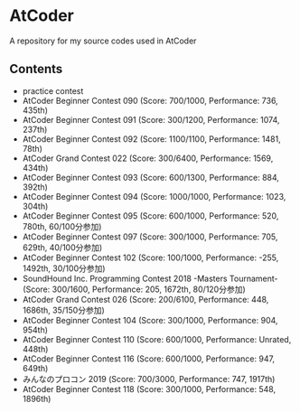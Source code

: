 # AtCoder

A repository for my source codes used in AtCoder

## Contents

- practice contest
- AtCoder Beginner Contest 090 (Score: 700/1000, Performance: 736, 435th)
- AtCoder Beginner Contest 091 (Score: 300/1200, Performance: 1074, 237th)
- AtCoder Beginner Contest 092 (Score: 1100/1100, Performance: 1481, 78th)
- AtCoder Grand Contest 022 (Score: 300/6400, Performance: 1569, 434th)
- AtCoder Beginner Contest 093 (Score: 600/1300, Performance: 884, 392th)
- AtCoder Beginner Contest 094 (Score: 1000/1000, Performance: 1023, 304th)
- AtCoder Beginner Contest 095 (Score: 600/1000, Performance: 520, 780th, 60/100分参加)
- AtCoder Beginner Contest 097 (Score: 300/1000, Performance: 705, 629th, 40/100分参加)
- AtCoder Beginner Contest 102 (Score: 100/1000, Performance: -255, 1492th, 30/100分参加)
- SoundHound Inc. Programming Contest 2018 -Masters Tournament- (Score: 300/1600, Performance: 205, 1672th, 80/120分参加)
- AtCoder Grand Contest 026 (Score: 200/6100, Performance: 448, 1686th, 35/150分参加)
- AtCoder Beginner Contest 104 (Score: 300/1000, Performance: 904, 954th)
- AtCoder Beginner Contest 110 (Score: 600/1000, Performance: Unrated, 448th)
- AtCoder Beginner Contest 116 (Score: 600/1000, Performance: 947, 649th)
- みんなのプロコン 2019 (Score: 700/3000, Performance: 747, 1917th)
- AtCoder Beginner Contest 118 (Score: 300/1000, Performance: 548, 1896th)
